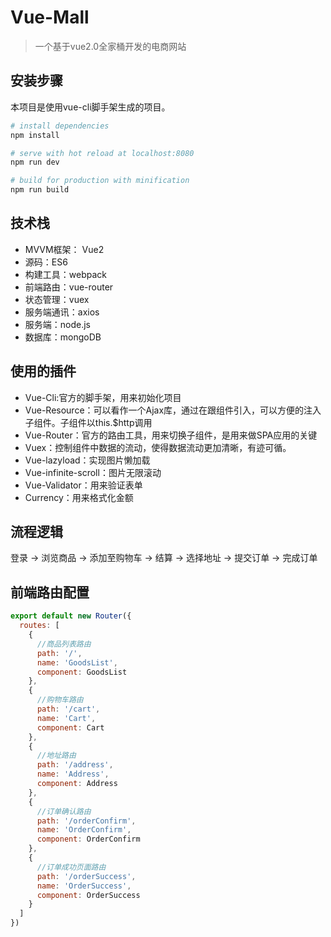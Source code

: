 # Vue-Mall

>一个基于vue2.0全家桶开发的电商网站

## 安装步骤
本项目是使用vue-cli脚手架生成的项目。

``` bash
# install dependencies
npm install

# serve with hot reload at localhost:8080
npm run dev

# build for production with minification
npm run build

```

## 技术栈

- MVVM框架： Vue2
- 源码：ES6
- 构建工具：webpack
- 前端路由：vue-router
- 状态管理：vuex
- 服务端通讯：axios
- 服务端：node.js
- 数据库：mongoDB

## 使用的插件

- Vue-Cli:官方的脚手架，用来初始化项目
- Vue-Resource：可以看作一个Ajax库，通过在跟组件引入，可以方便的注入子组件。子组件以this.$http调用
- Vue-Router：官方的路由工具，用来切换子组件，是用来做SPA应用的关键
- Vuex：控制组件中数据的流动，使得数据流动更加清晰，有迹可循。
- Vue-lazyload：实现图片懒加载
- Vue-infinite-scroll：图片无限滚动
- Vue-Validator：用来验证表单
- Currency：用来格式化金额


## 流程逻辑

登录 -> 浏览商品 -> 添加至购物车 -> 结算 -> 选择地址 -> 提交订单 -> 完成订单

## 前端路由配置

```javascript
export default new Router({
  routes: [
    {
      //商品列表路由
      path: '/',
      name: 'GoodsList',
      component: GoodsList
    },
    {
      //购物车路由
      path: '/cart',
      name: 'Cart',
      component: Cart
    },
    {
      //地址路由
      path: '/address',
      name: 'Address',
      component: Address
    },
    {
      //订单确认路由
      path: '/orderConfirm',
      name: 'OrderConfirm',
      component: OrderConfirm
    },
    {
      //订单成功页面路由
      path: '/orderSuccess',
      name: 'OrderSuccess',
      component: OrderSuccess
    }
  ]
})

```





